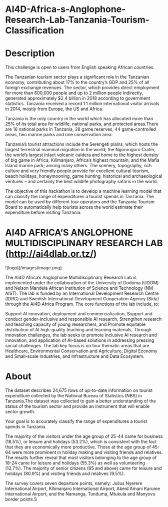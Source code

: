 # AI4D-Africa-s-Anglophone-Research-Lab-Tanzania-Tourism-Classification

# Description
This challenge is open to users from English speaking African countries.

The Tanzanian tourism sector plays a significant role in the Tanzanian economy, contributing about 17% to the country’s GDP and 25% of all foreign exchange revenues. The sector, which provides direct employment for more than 600,000 people and up to 2 million people indirectly, generated approximately $2.4 billion in 2018 according to government statistics. Tanzania received a record 1.1 million international visitor arrivals in 2014, mostly from Europe, the US and Africa.

Tanzania is the only country in the world which has allocated more than 25% of its total area for wildlife, national parks, and protected areas.There are 16 national parks in Tanzania, 28 game reserves, 44 game-controlled areas, two marine parks and one conservation area.

Tanzania’s tourist attractions include the Serengeti plains, which hosts the largest terrestrial mammal migration in the world; the Ngorongoro Crater, the world’s largest intact volcanic caldera and home to the highest density of big game in Africa; Kilimanjaro, Africa’s highest mountain; and the Mafia Island marine park; among many others. The scenery, topography, rich culture and very friendly people provide for excellent cultural tourism, beach holidays, honeymooning, game hunting, historical and archaeological ventures – and certainly the best wildlife photography safaris in the world.

The objective of this hackathon is to develop a machine learning model that can classify the range of expenditures a tourist spends in Tanzania. The model can be used by different tour operators and the Tanzania Tourism Board to automatically help tourists across the world estimate their expenditure before visiting Tanzania.

# AI4D AFRICA’S ANGLOPHONE MULTIDISCIPLINARY RESEARCH LAB (http://ai4dlab.or.tz/)
![logo][/images/image.png]

The AI4D Africa’s Anglophone Multidisciplinary Research Lab is implemented under the collaboration of the University of Dodoma (UDOM) and Nelson Mandela African Institution of Science and Technology (NM-AIST). The lab is funded by an International Development Research Centre (IDRC) and Swedish International Development Cooperation Agency (Sida) through the AI4D Africa Program. The core functions of the lab include, to:

Support AI innovation, deployment and commercialization,
Support and conduct gender-inclusive and responsible AI research,
Strengthen research and teaching capacity of young researchers, and
Promote equitable distribution of AI high-quality teaching and learning materials.
Through innovation challenges, the lab seeks to promote inclusive AI research and innovation, and application of AI-based solutions in addressing pressing social challenges. The lab key focus is on four thematic areas that are Healthcare, Environmental Conservation and Agriculture, Digital Economy and Small-scale Industries, and Infrastructure and Data Ecosystem.

# About
The dataset describes 24,675 rows of up-to-date information on tourist expenditure collected by the National Bureau of Statistics (NBS) in Tanzania.The dataset was collected to gain a better understanding of the status of the tourism sector and provide an instrument that will enable sector growth.

Your goal is to accurately classify the range of expenditures a tourist spends in Tanzania.

The majority of the visitors under the age group of 25-44 came for business (18.5%), or leisure and holidays (53.2%), which is consistent with the fact that they are economically more productive. Those at the age group of 45-64 were more prominent in holiday making and visiting friends and relatives. The results further reveal that most visitors belonging to the age group of 18-24 came for leisure and holidays (55.3%) as well as volunteering (13.7%). The majority of senior citizens (65 and above) came for leisure and holidays (80.9%) and visiting friends and relatives (9.5%).

The survey covers seven departure points, namely: Julius Nyerere International Airport, Kilimanjaro International Airport, Abeid Amani Karume International Airport, and the Namanga, Tunduma, Mtukula and Manyovu border points.S